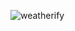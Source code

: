 ![weatherify](https://user-images.githubusercontent.com/100471559/200181253-96aad4ff-9e52-4fbd-9b96-70dd52c3adee.png)

